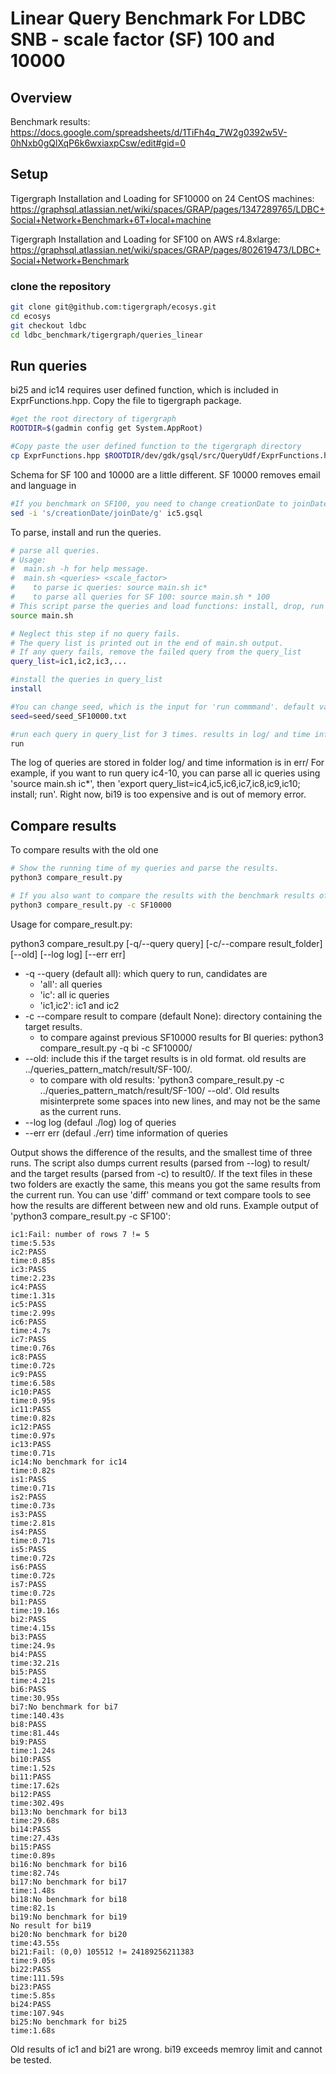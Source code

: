 # Linear Query Benchmark For LDBC SNB - scale factor (SF) 100 and 10000
## Overview
Benchmark results: 
https://docs.google.com/spreadsheets/d/1TiFh4q_7W2g0392w5V-0hNxb0gQlXqP6k6wxiaxpCsw/edit#gid=0 

## Setup
Tigergraph Installation and Loading for SF10000 on 24 CentOS machines: 
https://graphsql.atlassian.net/wiki/spaces/GRAP/pages/1347289765/LDBC+Social+Network+Benchmark+6T+local+machine

Tigergraph Installation and Loading for SF100 on AWS r4.8xlarge: 
https://graphsql.atlassian.net/wiki/spaces/GRAP/pages/802619473/LDBC+Social+Network+Benchmark

### clone the repository 
```bash
git clone git@github.com:tigergraph/ecosys.git
cd ecosys
git checkout ldbc
cd ldbc_benchmark/tigergraph/queries_linear
```

## Run queries
bi25 and ic14 requires user defined function, which is included in ExprFunctions.hpp. Copy the file to tigergraph package.
```bash
#get the root directory of tigergraph
ROOTDIR=$(gadmin config get System.AppRoot)

#Copy paste the user defined function to the tigergraph directory
cp ExprFunctions.hpp $ROOTDIR/dev/gdk/gsql/src/QueryUdf/ExprFunctions.hpp
```

Schema for SF 100 and 10000 are a little different. SF 10000 removes email and language in 
```bash
#If you benchmark on SF100, you need to change creationDate to joinDate in ic5.gsql
sed -i 's/creationDate/joinDate/g' ic5.gsql
```

To parse, install and run the queries. 
```bash
# parse all queries. 
# Usage: 
#  main.sh -h for help message. 
#  main.sh <queries> <scale_factor>
#    to parse ic queries: source main.sh ic*
#    to parse all queries for SF 100: source main.sh * 100
# This script parse the queries and load functions: install, drop, run 
source main.sh

# Neglect this step if no query fails.
# The query list is printed out in the end of main.sh output. 
# If any query fails, remove the failed query from the query_list 
query_list=ic1,ic2,ic3,...

#install the queries in query_list
install

#You can change seed, which is the input for 'run commmand'. default value set by main.sh is seed/seed_SF10000.txt
seed=seed/seed_SF10000.txt

#run each query in query_list for 3 times. results in log/ and time info is in err/
run
```
The log of queries are stored in folder log/ and time information is in err/ 
For example, if you want to run query ic4-10, you can parse all ic queries using 'source main.sh ic*', then 'export query_list=ic4,ic5,ic6,ic7,ic8,ic9,ic10; install; run'. 
Right now, bi19 is too expensive and is out of memory error. 

## Compare results
To compare results with the old one
```bash
# Show the running time of my queries and parse the results.
python3 compare_result.py 

# If you also want to compare the results with the benchmark results of SF10000
python3 compare_result.py -c SF10000
```
Usage for compare_result.py:

python3 compare_result.py [-q/--query query] [-c/--compare result_folder] [--old] [--log log] [--err err]
* -q --query (default all): which query to run, candidates are
  * 'all': all queries
  * 'ic': all ic queries
  * 'ic1,ic2': ic1 and ic2
* -c --compare result to compare (default None): directory containing the target results.
  * to compare against previous SF10000 results for BI queries: python3 compare_result.py -q bi -c SF10000/  
* --old: include this if the target results is in old format. old  results are ../queries_pattern_match/result/SF-100/. 
  * to compare with old results: 'python3 compare_result.py -c ../queries_pattern_match/result/SF-100/ --old'. Old results misinterprete some spaces into new lines, and may not be the same as the current runs. 
* --log log (defaul ./log) log of queries
* --err err (defaul ./err) time information of queries

Output shows the difference of the results, and the smallest time of three runs. The script also dumps current results (parsed from --log) to result/ and the target results (parsed from -c) to result0/. If the text files in these two folders are exactly the same, this means you got the same results from the current run. You can use 'diff' command or text compare tools to see how the results are different between new and old runs. Example output of 'python3 compare_result.py -c SF100':
```
ic1:Fail: number of rows 7 != 5
time:5.53s
ic2:PASS
time:0.85s
ic3:PASS
time:2.23s
ic4:PASS
time:1.31s
ic5:PASS
time:2.99s
ic6:PASS
time:4.7s
ic7:PASS
time:0.76s
ic8:PASS
time:0.72s
ic9:PASS
time:6.58s
ic10:PASS
time:0.95s
ic11:PASS
time:0.82s
ic12:PASS
time:0.97s
ic13:PASS
time:0.71s
ic14:No benchmark for ic14
time:0.82s
is1:PASS
time:0.71s
is2:PASS
time:0.73s
is3:PASS
time:2.81s
is4:PASS
time:0.71s
is5:PASS
time:0.72s
is6:PASS
time:0.72s
is7:PASS
time:0.72s
bi1:PASS
time:19.16s
bi2:PASS
time:4.15s
bi3:PASS
time:24.9s
bi4:PASS
time:32.21s
bi5:PASS
time:4.21s
bi6:PASS
time:30.95s
bi7:No benchmark for bi7
time:140.43s
bi8:PASS
time:81.44s
bi9:PASS
time:1.24s
bi10:PASS
time:1.52s
bi11:PASS
time:17.62s
bi12:PASS
time:302.49s
bi13:No benchmark for bi13
time:29.68s
bi14:PASS
time:27.43s
bi15:PASS
time:0.89s
bi16:No benchmark for bi16
time:82.74s
bi17:No benchmark for bi17
time:1.48s
bi18:No benchmark for bi18
time:82.1s
bi19:No benchmark for bi19
No result for bi19
bi20:No benchmark for bi20
time:43.55s
bi21:Fail: (0,0) 105512 != 24189256211383
time:9.05s
bi22:PASS
time:111.59s
bi23:PASS
time:5.85s
bi24:PASS
time:107.94s
bi25:No benchmark for bi25
time:1.68s
```
Old results of ic1 and bi21 are wrong.  bi19 exceeds memroy limit and cannot be tested.